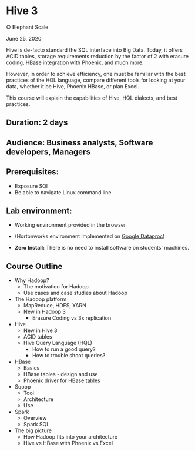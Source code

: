# Hive 3

© Elephant Scale

June 25, 2020

Hive is de-facto standard the SQL interface into Big Data. Today, it offers ACID tables,
storage requirements reduction by the factor of 2 with erasure coding, HBase integration with Phoenix,
and much more. 

However, in order to achieve efficiency, one must be familiar with the best practices of the HQL
language, compare different tools for looking at your data, whether it be Hive, Phoenix HBase, or plan Excel.

This course will explain the capabilities of Hive, HQL dialects, and best practices.

## Duration: 2 days
## Audience: Business analysts, Software developers, Managers
## Prerequisites:
 * Exposure SQl
 * Be able to navigate Linux command line

## Lab environment:
* Working environment provided in the browser
* (Hortonworks environment implemented on [Google Dataproc](https://cloud.google.com/dataproc))  

* **Zero Install:** There is no need to install software on students' machines.

## Course Outline

* Why Hadoop?
    * The motivation for Hadoop
    * Use cases and case studies about Hadoop 
* The Hadoop platform
    * MapReduce, HDFS, YARN
    * New in Hadoop 3
        * Erasure Coding vs 3x replication
* Hive 
    * New in Hive 3 
    * ACID tables
    * Hive Query Language (HQL) 
        * How to run a good query? 
        * How to trouble shoot queries?  
* HBase
    * Basics
    * HBase tables - design and use
    * Phoenix driver for HBase tables
* Sqoop
    * Tool
    * Architecture
    * Use
* Spark
    * Overview
    * Spark SQL
* The big picture
    * How Hadoop fits into your architecture
    * Hive vs HBase with Phoenix vs Excel

